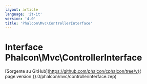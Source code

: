 ```yaml
---
layout: article
language: 'it-it'
version: '4.0'
title: 'Phalcon\Mvc\ControllerInterface'
---
```

# Interface **Phalcon\Mvc\ControllerInterface**

[Sorgente su GitHub](https://github.com/phalcon/cphalcon/tree/v{{ page.version }}.0/phalcon/mvc/controllerinterface.zep)